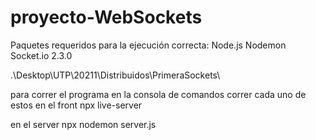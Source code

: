 # proyecto-WebSockets

Paquetes requeridos para la ejecución correcta:
Node.js
Nodemon
Socket.io 2.3.0

.\Desktop\UTP\20211\Distribuidos\PrimeraSockets\

para correr el programa en la consola de comandos correr cada uno de estos
en el front
npx live-server

en el server
npx nodemon server.js
